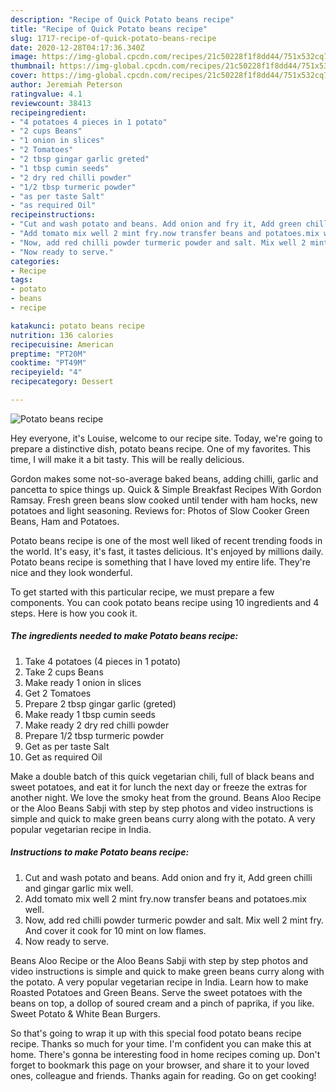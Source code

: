 ```yaml
---
description: "Recipe of Quick Potato beans recipe"
title: "Recipe of Quick Potato beans recipe"
slug: 1717-recipe-of-quick-potato-beans-recipe
date: 2020-12-28T04:17:36.340Z
image: https://img-global.cpcdn.com/recipes/21c50228f1f8dd44/751x532cq70/potato-beans-recipe-recipe-main-photo.jpg
thumbnail: https://img-global.cpcdn.com/recipes/21c50228f1f8dd44/751x532cq70/potato-beans-recipe-recipe-main-photo.jpg
cover: https://img-global.cpcdn.com/recipes/21c50228f1f8dd44/751x532cq70/potato-beans-recipe-recipe-main-photo.jpg
author: Jeremiah Peterson
ratingvalue: 4.1
reviewcount: 38413
recipeingredient:
- "4 potatoes 4 pieces in 1 potato"
- "2 cups Beans"
- "1 onion in slices"
- "2 Tomatoes"
- "2 tbsp gingar garlic greted"
- "1 tbsp cumin seeds"
- "2 dry red chilli powder"
- "1/2 tbsp turmeric powder"
- "as per taste Salt"
- "as required Oil"
recipeinstructions:
- "Cut and wash potato and beans. Add onion and fry it, Add green chilli and gingar garlic mix well."
- "Add tomato mix well 2 mint fry.now transfer beans and potatoes.mix well."
- "Now, add red chilli powder turmeric powder and salt. Mix well 2 mint fry. And cover it cook for 10 mint on low flames."
- "Now ready to serve."
categories:
- Recipe
tags:
- potato
- beans
- recipe

katakunci: potato beans recipe 
nutrition: 136 calories
recipecuisine: American
preptime: "PT20M"
cooktime: "PT49M"
recipeyield: "4"
recipecategory: Dessert

---
```



![Potato beans recipe](https://img-global.cpcdn.com/recipes/21c50228f1f8dd44/751x532cq70/potato-beans-recipe-recipe-main-photo.jpg)

Hey everyone, it's Louise, welcome to our recipe site. Today, we're going to prepare a distinctive dish, potato beans recipe. One of my favorites. This time, I will make it a bit tasty. This will be really delicious.

Gordon makes some not-so-average baked beans, adding chilli, garlic and pancetta to spice things up. Quick &amp; Simple Breakfast Recipes With Gordon Ramsay. Fresh green beans slow cooked until tender with ham hocks, new potatoes and light seasoning. Reviews for: Photos of Slow Cooker Green Beans, Ham and Potatoes.

Potato beans recipe is one of the most well liked of recent trending foods in the world. It's easy, it's fast, it tastes delicious. It's enjoyed by millions daily. Potato beans recipe is something that I have loved my entire life. They're nice and they look wonderful.


To get started with this particular recipe, we must prepare a few components. You can cook potato beans recipe using 10 ingredients and 4 steps. Here is how you cook it.

<!--inarticleads1-->

##### The ingredients needed to make Potato beans recipe:

1. Take 4 potatoes (4 pieces in 1 potato)
1. Take 2 cups Beans
1. Make ready 1 onion in slices
1. Get 2 Tomatoes
1. Prepare 2 tbsp gingar garlic (greted)
1. Make ready 1 tbsp cumin seeds
1. Make ready 2 dry red chilli powder
1. Prepare 1/2 tbsp turmeric powder
1. Get as per taste Salt
1. Get as required Oil


Make a double batch of this quick vegetarian chili, full of black beans and sweet potatoes, and eat it for lunch the next day or freeze the extras for another night. We love the smoky heat from the ground. Beans Aloo Recipe or the Aloo Beans Sabji with step by step photos and video instructions is simple and quick to make green beans curry along with the potato. A very popular vegetarian recipe in India. 

<!--inarticleads2-->

##### Instructions to make Potato beans recipe:

1. Cut and wash potato and beans. Add onion and fry it, Add green chilli and gingar garlic mix well.
1. Add tomato mix well 2 mint fry.now transfer beans and potatoes.mix well.
1. Now, add red chilli powder turmeric powder and salt. Mix well 2 mint fry. And cover it cook for 10 mint on low flames.
1. Now ready to serve.


Beans Aloo Recipe or the Aloo Beans Sabji with step by step photos and video instructions is simple and quick to make green beans curry along with the potato. A very popular vegetarian recipe in India. Learn how to make Roasted Potatoes and Green Beans. Serve the sweet potatoes with the beans on top, a dollop of soured cream and a pinch of paprika, if you like. Sweet Potato &amp; White Bean Burgers. 

So that's going to wrap it up with this special food potato beans recipe recipe. Thanks so much for your time. I'm confident you can make this at home. There's gonna be interesting food in home recipes coming up. Don't forget to bookmark this page on your browser, and share it to your loved ones, colleague and friends. Thanks again for reading. Go on get cooking!
